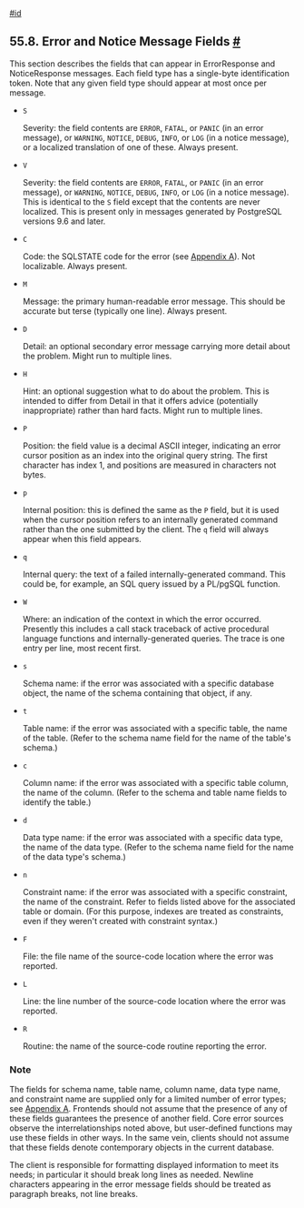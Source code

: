 [#id](#PROTOCOL-ERROR-FIELDS)

## 55.8. Error and Notice Message Fields [#](#PROTOCOL-ERROR-FIELDS)

This section describes the fields that can appear in ErrorResponse and NoticeResponse messages. Each field type has a single-byte identification token. Note that any given field type should appear at most once per message.

- `S`

  Severity: the field contents are `ERROR`, `FATAL`, or `PANIC` (in an error message), or `WARNING`, `NOTICE`, `DEBUG`, `INFO`, or `LOG` (in a notice message), or a localized translation of one of these. Always present.

- `V`

  Severity: the field contents are `ERROR`, `FATAL`, or `PANIC` (in an error message), or `WARNING`, `NOTICE`, `DEBUG`, `INFO`, or `LOG` (in a notice message). This is identical to the `S` field except that the contents are never localized. This is present only in messages generated by PostgreSQL versions 9.6 and later.

- `C`

  Code: the SQLSTATE code for the error (see [Appendix A](errcodes-appendix)). Not localizable. Always present.

- `M`

  Message: the primary human-readable error message. This should be accurate but terse (typically one line). Always present.

- `D`

  Detail: an optional secondary error message carrying more detail about the problem. Might run to multiple lines.

- `H`

  Hint: an optional suggestion what to do about the problem. This is intended to differ from Detail in that it offers advice (potentially inappropriate) rather than hard facts. Might run to multiple lines.

- `P`

  Position: the field value is a decimal ASCII integer, indicating an error cursor position as an index into the original query string. The first character has index 1, and positions are measured in characters not bytes.

- `p`

  Internal position: this is defined the same as the `P` field, but it is used when the cursor position refers to an internally generated command rather than the one submitted by the client. The `q` field will always appear when this field appears.

- `q`

  Internal query: the text of a failed internally-generated command. This could be, for example, an SQL query issued by a PL/pgSQL function.

- `W`

  Where: an indication of the context in which the error occurred. Presently this includes a call stack traceback of active procedural language functions and internally-generated queries. The trace is one entry per line, most recent first.

- `s`

  Schema name: if the error was associated with a specific database object, the name of the schema containing that object, if any.

- `t`

  Table name: if the error was associated with a specific table, the name of the table. (Refer to the schema name field for the name of the table's schema.)

- `c`

  Column name: if the error was associated with a specific table column, the name of the column. (Refer to the schema and table name fields to identify the table.)

- `d`

  Data type name: if the error was associated with a specific data type, the name of the data type. (Refer to the schema name field for the name of the data type's schema.)

- `n`

  Constraint name: if the error was associated with a specific constraint, the name of the constraint. Refer to fields listed above for the associated table or domain. (For this purpose, indexes are treated as constraints, even if they weren't created with constraint syntax.)

- `F`

  File: the file name of the source-code location where the error was reported.

- `L`

  Line: the line number of the source-code location where the error was reported.

- `R`

  Routine: the name of the source-code routine reporting the error.

### Note

The fields for schema name, table name, column name, data type name, and constraint name are supplied only for a limited number of error types; see [Appendix A](errcodes-appendix). Frontends should not assume that the presence of any of these fields guarantees the presence of another field. Core error sources observe the interrelationships noted above, but user-defined functions may use these fields in other ways. In the same vein, clients should not assume that these fields denote contemporary objects in the current database.

The client is responsible for formatting displayed information to meet its needs; in particular it should break long lines as needed. Newline characters appearing in the error message fields should be treated as paragraph breaks, not line breaks.
